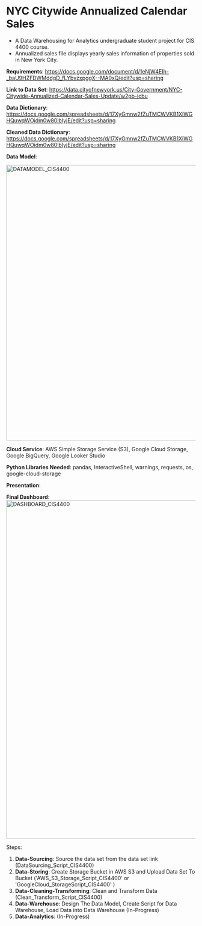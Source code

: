 # NYC Citywide Annualized Calendar Sales
- A Data Warehousing for Analytics undergraduate student project for CIS 4400 course.
- Annualized sales file displays yearly sales information of properties sold in New York City.

**Requirements**: https://docs.google.com/document/d/1eNjW4EIh-_baU9HZFDWMddgD_fLYbvzxpggX--MA0xQ/edit?usp=sharing

**Link to Data Set**: https://data.cityofnewyork.us/City-Government/NYC-Citywide-Annualized-Calendar-Sales-Update/w2pb-icbu

**Data Dictionary**: https://docs.google.com/spreadsheets/d/17XyGmnw2fZuTMCWVKB1XiWGHQuwqWOidm0w80lbIyjE/edit?usp=sharing

**Cleaned Data Dictionary**: https://docs.google.com/spreadsheets/d/17XyGmnw2fZuTMCWVKB1XiWGHQuwqWOidm0w80lbIyjE/edit?usp=sharing

**Data Model**:

<img width="732" alt="DATAMODEL_CIS4400" src="https://github.com/garyanmai/NYC-Properties-Sold/assets/145724601/4ceb0052-55ed-48c4-9b72-503b7d02f964">

**Cloud Service**: AWS Simple Storage Service (S3), Google Cloud Storage, Google BigQuery, Google Looker Studio

**Python Libraries Needed**: pandas, InteractiveShell, warnings, requests, os, google-cloud-storage

**Presentation**:

**Final Dashboard**:
<img width="899" alt="DASHBOARD_CIS4400" src="https://github.com/garyanmai/NYC-Properties-Sold/assets/145724601/fee1ff59-34c4-4f6b-87d8-27800ecc3487">

Steps:
1. **Data-Sourcing**: Source the data set from the data set link (DataSourcing_Script_CIS4400)
2. **Data-Storing**: Create Storage Bucket in AWS S3 and Upload Data Set To Bucket ('AWS_S3_Storage_Script_CIS4400' or 'GoogleCloud_StorageScript_CIS4400' )
3. **Data-Cleaning-Transforming**: Clean and Transform Data (Clean_Transform_Script_CIS4400)
4. **Data-Warehouse**: Design The Data Model, Create Script for Data Warehouse, Load Data into Data Warehouse (In-Progress)
5. **Data-Analytics**: (In-Progress)

